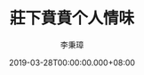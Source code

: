 ---
issue: 319
title: 莊下賁賁个人情味
author: 李秉璋
language: 詔安
date: 2019-03-28T00:00:00.000+08:00
topic: 抒懷
difficulty: 2
wikidata: Q98096205
wikidata_link: https://www.wikidata.org/wiki/Q98096205
---